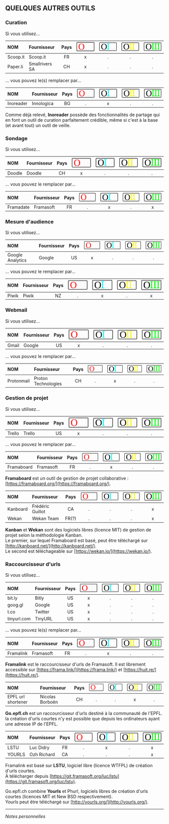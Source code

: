 ## QUELQUES AUTRES OUTILS


### Curation

Si vous utilisez...

| NOM | Fournisseur | Pays | ![O](../img/OIII-capsule-small-0.svg) | ![1](../img/OIII-capsule-small-1.svg) | ![2](../img/OIII-capsule-small-2.svg) | ![3](../img/OIII-capsule-small-3.svg) |
| :-- | :---------- | :--: | :-------------------------------: | :-------------------------------: | :-------------------------------: | :-------------------------------: |
| Scoop.it | Scoop.it | FR | x | . | . | . |
| Paper.li | Smallrivers SA | CH | x | . | . | . |

... vous pouvez le(s) remplacer par...

| NOM | Fournisseur | Pays | ![O](../img/OIII-capsule-small-0.svg) | ![1](../img/OIII-capsule-small-1.svg) | ![2](../img/OIII-capsule-small-2.svg) | ![3](../img/OIII-capsule-small-3.svg) |
| :-- | :---------- | :--: | :-------------------------------: | :-------------------------------: | :-------------------------------: | :-------------------------------: |
| Inoreader | Innologica | BG | . | x | . | . |

Comme déjà relevé, **Inoreader** possède des fonctionnalités de partage qui en font un outil de curation parfaitement crédible, même si c'est à la base (et avant tout) un outil de veille.   


### Sondage

Si vous utilisez...

| NOM | Fournisseur | Pays | ![O](../img/OIII-capsule-small-0.svg) | ![1](../img/OIII-capsule-small-1.svg) | ![2](../img/OIII-capsule-small-2.svg) | ![3](../img/OIII-capsule-small-3.svg) |
| :-- | :---------- | :--: | :-------------------------------: | :-------------------------------: | :-------------------------------: | :-------------------------------: |
| Doodle | Doodle | CH | x | . | . | . |

... vous pouvez le remplacer par...

| NOM | Fournisseur | Pays | ![O](../img/OIII-capsule-small-0.svg) | ![1](../img/OIII-capsule-small-1.svg) | ![2](../img/OIII-capsule-small-2.svg) | ![3](../img/OIII-capsule-small-3.svg) |
| :-- | :---------- | :--: | :-------------------------------: | :-------------------------------: | :-------------------------------: | :-------------------------------: |
| Framadate | Framasoft | FR | . | x | . | x |


### Mesure d'audience

Si vous utilisez...

| NOM | Fournisseur | Pays | ![O](../img/OIII-capsule-small-0.svg) | ![1](../img/OIII-capsule-small-1.svg) | ![2](../img/OIII-capsule-small-2.svg) | ![3](../img/OIII-capsule-small-3.svg) |
| :-- | :---------- | :--: | :-------------------------------: | :-------------------------------: | :-------------------------------: | :-------------------------------: |
| Google Analytics | Google | US | x | . | . | . |

... vous pouvez le remplacer par...

| NOM | Fournisseur | Pays | ![O](../img/OIII-capsule-small-0.svg) | ![1](../img/OIII-capsule-small-1.svg) | ![2](../img/OIII-capsule-small-2.svg) | ![3](../img/OIII-capsule-small-3.svg) |
| :-- | :---------- | :--: | :-------------------------------: | :-------------------------------: | :-------------------------------: | :-------------------------------: |
| Piwik | Piwik | NZ | . | x | . | x |


### Webmail

Si vous utilisez...

| NOM | Fournisseur | Pays | ![O](../img/OIII-capsule-small-0.svg) | ![1](../img/OIII-capsule-small-1.svg) | ![2](../img/OIII-capsule-small-2.svg) | ![3](../img/OIII-capsule-small-3.svg) |
| :-- | :---------- | :--: | :-------------------------------: | :-------------------------------: | :-------------------------------: | :-------------------------------: |
| Gmail | Google | US | x | . | . | . |

... vous pouvez le remplacer par...

| NOM | Fournisseur | Pays | ![O](../img/OIII-capsule-small-0.svg) | ![1](../img/OIII-capsule-small-1.svg) | ![2](../img/OIII-capsule-small-2.svg) | ![3](../img/OIII-capsule-small-3.svg) |
| :-- | :---------- | :--: | :-------------------------------: | :-------------------------------: | :-------------------------------: | :-------------------------------: |
| Protonmail | Proton Technologies | CH | . | x | . | . |

### Gestion de projet

Si vous utilisez...

| NOM | Fournisseur | Pays | ![O](../img/OIII-capsule-small-0.svg) | ![1](../img/OIII-capsule-small-1.svg) | ![2](../img/OIII-capsule-small-2.svg) | ![3](../img/OIII-capsule-small-3.svg) |
| :-- | :---------- | :--: | :-------------------------------: | :-------------------------------: | :-------------------------------: | :-------------------------------: |
| Trello | Trello | US | x | . | . | . |

... vous pouvez le remplacer par...

| NOM | Fournisseur | Pays | ![O](../img/OIII-capsule-small-0.svg) | ![1](../img/OIII-capsule-small-1.svg) | ![2](../img/OIII-capsule-small-2.svg) | ![3](../img/OIII-capsule-small-3.svg) |
| :-- | :---------- | :--: | :-------------------------------: | :-------------------------------: | :-------------------------------: | :-------------------------------: |
| Framaboard | Framasoft | FR | . | x | . | . |

**Framaboard** est un outil de gestion de projet collaborative : [https://framaboard.org/](https://framaboard.org/).   


| NOM | Fournisseur | Pays | ![O](../img/OIII-capsule-small-0.svg) | ![1](../img/OIII-capsule-small-1.svg) | ![2](../img/OIII-capsule-small-2.svg) | ![3](../img/OIII-capsule-small-3.svg) |
| :-- | :---------- | :--: | :-------------------------------: | :-------------------------------: | :-------------------------------: | :-------------------------------: |
| Kanboard | Frédéric Guillot | CA | . | . | . | x |
| Wekan | Wekan Team | FR(?) | . | . | . | x |

**Kanban** et **Wekan** sont des logiciels libres (licence MIT) de gestion de projet selon la méthodologie Kanban.   
Le premier, sur lequel Framaboard est basé, peut être téléchargé sur [http://kanboard.net/](http://kanboard.net/).   
Le second est téléchageable sur [https://wekan.io/](https://wekan.io/).   


### Raccourcisseur d'urls

Si vous utilisez...

| NOM | Fournisseur | Pays | ![O](../img/OIII-capsule-small-0.svg) | ![1](../img/OIII-capsule-small-1.svg) | ![2](../img/OIII-capsule-small-2.svg) | ![3](../img/OIII-capsule-small-3.svg) |
| :-- | :---------- | :--: | :-------------------------------: | :-------------------------------: | :-------------------------------: | :-------------------------------: |
| bit.ly | Bitly | US | x | . | . | . |
| goog.gl | Google | US | x | . | . | . |
| t.co | Twitter | US | x | . | . | . |
| tinyurl.com | TinyURL | US | x | . | . | . |

... vous pouvez le(s) remplacer par...

| NOM | Fournisseur | Pays | ![O](../img/OIII-capsule-small-0.svg) | ![1](../img/OIII-capsule-small-1.svg) | ![2](../img/OIII-capsule-small-2.svg) | ![3](../img/OIII-capsule-small-3.svg) |
| :-- | :---------- | :--: | :-------------------------------: | :-------------------------------: | :-------------------------------: | :-------------------------------: |
| Framalink | Framasoft | FR | . | x | . | . |

**Framalink** est le raccourcisseur d'urls de Framasoft. Il est librement accessible sur [https://frama.link/](https://frama.link/) et [https://huit.re/](https://huit.re/).


| NOM | Fournisseur | Pays | ![O](../img/OIII-capsule-small-0.svg) | ![1](../img/OIII-capsule-small-1.svg) | ![2](../img/OIII-capsule-small-2.svg) | ![3](../img/OIII-capsule-small-3.svg) |
| :-- | :---------- | :--: | :-------------------------------: | :-------------------------------: | :-------------------------------: | :-------------------------------: |
| EPFL url shortener | Nicolas Borboën | CH | . | . | x | . |

**Go.epfl.ch** est un raccourcisseur d'urls destiné à la communauté de l'EPFL.   
la création d'urls courtes n'y est possible que depuis les ordinateurs ayant une adresse IP de l'EPFL.   


| NOM | Fournisseur | Pays | ![O](../img/OIII-capsule-small-0.svg) | ![1](../img/OIII-capsule-small-1.svg) | ![2](../img/OIII-capsule-small-2.svg) | ![3](../img/OIII-capsule-small-3.svg) |
| :-- | :---------- | :--: | :-------------------------------: | :-------------------------------: | :-------------------------------: | :-------------------------------: |
| LSTU | Luc Didry | FR | . | x | . | x |
| YOURLS | Ozh Richard | CA | . | . | . | x |

Framalink est basé sur **LSTU**, logiciel libre (licence WTFPL) de création d'urls courtes.   
À télécharger depuis [https://git.framasoft.org/luc/lstu](https://git.framasoft.org/luc/lstu).

Go.epfl.ch combine **Yourls** et Phurl, logiciels libres de création d'urls courtes (licences MIT et New BSD respectivement).   
Yourls peut être téléchargé sur [http://yourls.org/](http://yourls.org/).

---
*Notes personnelles*